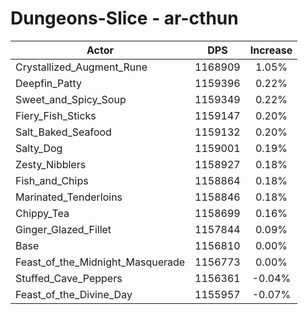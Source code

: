 # Dungeons-Slice - ar-cthun
| Actor | DPS | Increase |
|---|:---:|:---:|
|Crystallized_Augment_Rune|1168909|1.05%|
|Deepfin_Patty|1159396|0.22%|
|Sweet_and_Spicy_Soup|1159349|0.22%|
|Fiery_Fish_Sticks|1159147|0.20%|
|Salt_Baked_Seafood|1159132|0.20%|
|Salty_Dog|1159001|0.19%|
|Zesty_Nibblers|1158927|0.18%|
|Fish_and_Chips|1158864|0.18%|
|Marinated_Tenderloins|1158846|0.18%|
|Chippy_Tea|1158699|0.16%|
|Ginger_Glazed_Fillet|1157844|0.09%|
|Base|1156810|0.00%|
|Feast_of_the_Midnight_Masquerade|1156773|0.00%|
|Stuffed_Cave_Peppers|1156361|-0.04%|
|Feast_of_the_Divine_Day|1155957|-0.07%|
